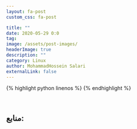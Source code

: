```yaml
---
layout: fa-post
custom_css: fa-post

title: ""
date: 2020-05-29 0:0
tag:
image: /assets/post-images/
headerImage: true
description: ""
category: Linux
author: MohammadHossein Salari
externalLink: false
---
```



{% highlight python linenos %}
{% endhighlight %}


&nbsp;


## منابع:

<div dir="ltr">
<a href=""></a><br>
</div>
